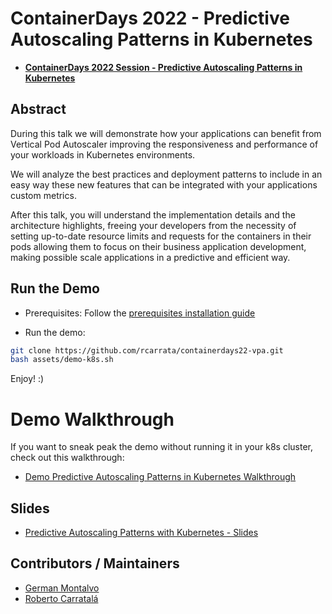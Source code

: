 # ContainerDays 2022 - Predictive Autoscaling Patterns in Kubernetes

* [**ContainerDays 2022 Session - Predictive Autoscaling Patterns in Kubernetes**](https://www.containerdays.io/agenda/conferenceday1/#predictive-autoscaling-patterns-in-kubernetes)

## Abstract

During this talk we will demonstrate how your applications can benefit from Vertical Pod Autoscaler improving the responsiveness and performance of your workloads in Kubernetes environments.

We will analyze the best practices and deployment patterns to include in an easy way these new features that can be integrated with your applications custom metrics.

After this talk, you will understand the implementation details and the architecture highlights, freeing your developers from the necessity of setting up-to-date resource limits and requests for the containers in their pods allowing them to focus on their business application development, making possible scale applications in a predictive and efficient way.

## Run the Demo

* Prerequisites: Follow the [prerequisites installation guide](docs/prereqs.md)

* Run the demo:

```sh
git clone https://github.com/rcarrata/containerdays22-vpa.git
bash assets/demo-k8s.sh
```

Enjoy! :)

# Demo Walkthrough

If you want to sneak peak the demo without running it in your k8s cluster, check out this walkthrough:

* [Demo Predictive Autoscaling Patterns in Kubernetes Walkthrough](docs/demo.md)

## Slides

* [Predictive Autoscaling Patterns with Kubernetes - Slides](https://es.slideshare.net/RobertoCarratalaSanc/container-days-22-predictive-autoscaling-patterns-with-kubernetespdf)

## Contributors / Maintainers

* [German Montalvo](github.com/gmontalvoy)
* [Roberto Carratalá](github.com/rcarrata)

